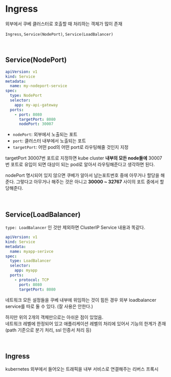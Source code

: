 # Ingress

외부에서 쿠베 클러스터로 호출할 때 처리하는 객체가 많이 존재

`Ingress`, `Service(NodePort)`, `Service(LoadBalancer)`

<br>

## Service(NodePort)

```yaml
apiVersion: v1
kind: Service
metadata:
  name: my-nodeport-service
spec:
  type: NodePort
  selector:
    app: my-api-gateway
  ports:
    - port: 8080
      targetPort: 8080
      nodePort: 30007
```
- `nodePort`: 외부에서 노출되는 포트
- `port`: 클러스터 내부에서 노출되는 포트
- `targetPort`: 어떤 pod의 어떤 port로 라우팅해줄 것인지 지정

targetPort 30007번 포트로 지정하면 kube cluster **내부의 모든 node들에** 30007번 포트로 유입이 되면 대상이 되는 pod로 알아서 라우팅해준다고 생각하면 된다.

nodePort 명시되어 있지 않으면 쿠베가 알아서 남는포트번호 중에 아무거나 할당을 해준다. 그렇다고 아무거나 해주는 것은 아니고 **30000 ~ 32767** 사이의 포트 중에서 할당해준다.

<br>

## Service(LoadBalancer)

`type: LoadBalancer` 인 것만 제외하면 ClusterIP Service 내용과 똑같다.

```yaml
apiVersion: v1
kind: Service
metadata:
  name: myapp-serivce
spec:
  type: LoadBalancer
  selector:
    app: myapp
  ports:
    - protocol: TCP
      port: 8080
      targetPort: 8080
```
네트워크 모든 설정들을 쿠베 내부에 위임하는 것이 힘든 경우 외부 loadbalancer service를 따로 둘 수 있다. (잘 사용은 안한다.)

하지만 위의 2개의 객체만으로는 아쉬운 점이 있었음.  
네트워크 레벨에 한정되어 있고 애플리케이션 레벨의 처리에 있어서 기능의 한계가 존재  
(path 기준으로 분기 처리, ssl 인증서 처리 등)

<br>

## Ingress

kubernetes 외부에서 들어오는 트래픽을 내부 서비스로 연결해주는 리버스 프록시
